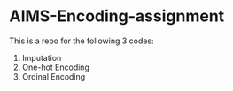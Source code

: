 # AIMS-Encoding-assignment
This is a repo for the following 3 codes:<br>
1. Imputation
2. One-hot Encoding
3. Ordinal Encoding
